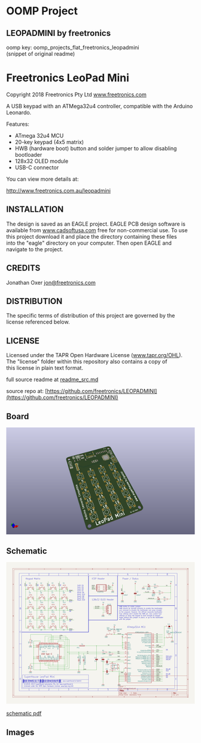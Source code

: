 # OOMP Project  
## LEOPADMINI  by freetronics  
  
oomp key: oomp_projects_flat_freetronics_leopadmini  
(snippet of original readme)  
  
Freetronics LeoPad Mini  
========================  
Copyright 2018 Freetronics Pty Ltd  www.freetronics.com    
  
A USB keypad with an ATMega32u4 controller, compatible with the Arduino  
Leonardo.  
  
Features:  
  
 * ATmega 32u4 MCU  
 * 20-key keypad (4x5 matrix)  
 * HWB (hardware boot) button and solder jumper to allow disabling bootloader  
 * 128x32 OLED module  
 * USB-C connector  
  
You can view more details at:  
  
  http://www.freetronics.com.au/leopadmini  
  
  
INSTALLATION  
------------  
The design is saved as an EAGLE project. EAGLE PCB design software is  
available from www.cadsoftusa.com free for non-commercial use. To use  
this project download it and place the directory containing these files  
into the "eagle" directory on your computer. Then open EAGLE and  
navigate to the project.  
  
  
CREDITS  
-------  
Jonathan Oxer jon@freetronics.com  
  
  
DISTRIBUTION  
------------  
The specific terms of distribution of this project are governed by the  
license referenced below.  
  
  
LICENSE  
-------  
Licensed under the TAPR Open Hardware License (www.tapr.org/OHL).  
The "license" folder within this repository also contains a copy of  
this license in plain text format.  
  
  full source readme at [readme_src.md](readme_src.md)  
  
source repo at: [https://github.com/freetronics/LEOPADMINI](https://github.com/freetronics/LEOPADMINI)  
## Board  
  
[![working_3d.png](working_3d_600.png)](working_3d.png)  
## Schematic  
  
[![working_schematic.png](working_schematic_600.png)](working_schematic.png)  
  
[schematic pdf](working_schematic.pdf)  
## Images  

